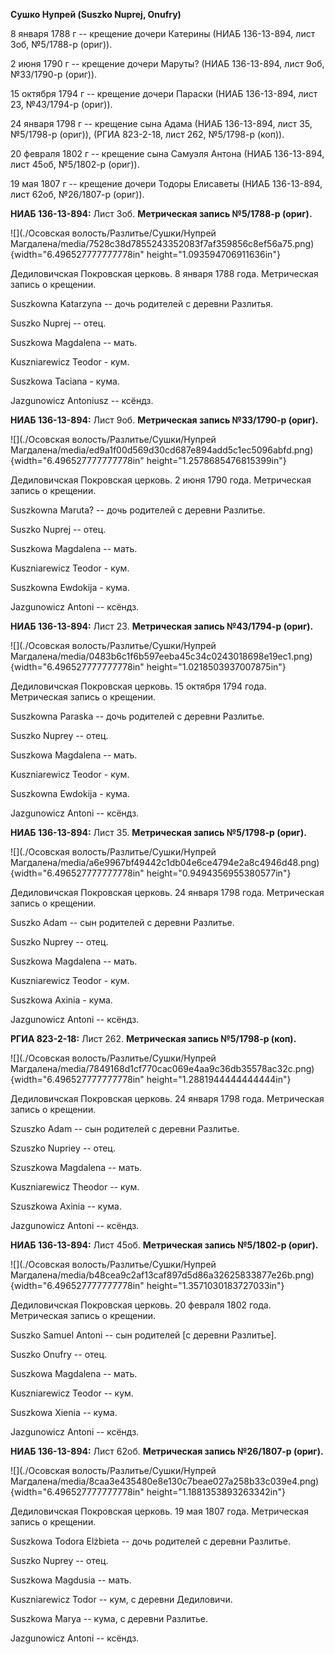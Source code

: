 **Сушко Нупрей (Suszko Nuprej, Onufry)**

8 января 1788 г -- крещение дочери Катерины (НИАБ 136-13-894, лист 3об,
№5/1788-р (ориг)).

2 июня 1790 г -- крещение дочери Маруты? (НИАБ 136-13-894, лист 9об,
№33/1790-р (ориг)).

15 октября 1794 г -- крещение дочери Параски (НИАБ 136-13-894, лист 23,
№43/1794-р (ориг)).

24 января 1798 г -- крещение сына Адама (НИАБ 136-13-894, лист 35,
№5/1798-р (ориг)), (РГИА 823-2-18, лист 262, №5/1798-р (коп)).

20 февраля 1802 г -- крещение сына Самуэля Антона (НИАБ 136-13-894, лист
45об, №5/1802-р (ориг)).

19 мая 1807 г -- крещение дочери Тодоры Елисаветы (НИАБ 136-13-894, лист
62об, №26/1807-р (ориг)).

**НИАБ 136-13-894:** Лист 3об. **Метрическая запись №5/1788-р (ориг).**

![](./Осовская волость/Разлитье/Сушки/Нупрей Магдалена/media/7528c38d7855243352083f7af359856c8ef56a75.png){width="6.496527777777778in"
height="1.093594706911636in"}

Дедиловичская Покровская церковь. 8 января 1788 года. Метрическая запись
о крещении.

Suszkowna Katarzyna -- дочь родителей с деревни Разлитья.

Suszko Nuprej -- отец.

Suszkowa Magdalena -- мать.

Kuszniarewicz Teodor - кум.

Suszkowa Taciana - кума.

Jazgunowicz Antoniusz -- ксёндз.

**НИАБ 136-13-894:** Лист 9об. **Метрическая запись №33/1790-р (ориг).**

![](./Осовская волость/Разлитье/Сушки/Нупрей Магдалена/media/ed9a1f00d569d30cd687e894add5c1ec5096abfd.png){width="6.496527777777778in"
height="1.2578685476815399in"}

Дедиловичская Покровская церковь. 2 июня 1790 года. Метрическая запись о
крещении.

Suszkowna Maruta? -- дочь родителей с деревни Разлитье.

Suszko Nuprej -- отец.

Suszkowa Magdalena -- мать.

Kuszniarewicz Teodor - кум.

Suszkowna Ewdokija - кума.

Jazgunowicz Antoni -- ксёндз.

**НИАБ 136-13-894:** Лист 23. **Метрическая запись №43/1794-р (ориг).**

![](./Осовская волость/Разлитье/Сушки/Нупрей Магдалена/media/0483b6c1f6b597eeba45c34c0243018698e19ec1.png){width="6.496527777777778in"
height="1.0218503937007875in"}

Дедиловичская Покровская церковь. 15 октября 1794 года. Метрическая
запись о крещении.

Suszkowna Paraska -- дочь родителей с деревни Разлитье.

Suszko Nuprey -- отец.

Suszkowa Magdalena -- мать.

Kuszniarewicz Teodor - кум.

Suszkowna Ewdokija - кума.

Jazgunowicz Antoni -- ксёндз.

**НИАБ 136-13-894:** Лист 35. **Метрическая запись №5/1798-р (ориг).**

![](./Осовская волость/Разлитье/Сушки/Нупрей Магдалена/media/a6e9967bf49442c1db04e6ce4794e2a8c4946d48.png){width="6.496527777777778in"
height="0.9494356955380577in"}

Дедиловичская Покровская церковь. 24 января 1798 года. Метрическая
запись о крещении.

Suszko Adam -- сын родителей с деревни Разлитье.

Suszko Nuprey -- отец.

Suszkowa Magdalena -- мать.

Kuszniarewicz Teodor - кум.

Suszkowa Axinia - кума.

Jazgunowicz Antoni -- ксёндз.

**РГИА 823-2-18:** Лист 262. **Метрическая запись №5/1798-р (коп).**

![](./Осовская волость/Разлитье/Сушки/Нупрей Магдалена/media/7849168d1cf770cac069e4aa9c36db35578ac32c.png){width="6.496527777777778in"
height="1.2881944444444444in"}

Дедиловичская Покровская церковь. 24 января 1798 года. Метрическая
запись о крещении.

Szuszko Adam -- сын родителей с деревни Разлитье.

Szuszko Nupriey -- отец.

Szuszkowa Magdalena -- мать.

Kuszniarewicz Theodor -- кум.

Szuszkowa Axinia -- кума.

Jazgunowicz Antoni -- ксёндз.

**НИАБ 136-13-894:** Лист 45об. **Метрическая запись №5/1802-р (ориг).**

![](./Осовская волость/Разлитье/Сушки/Нупрей Магдалена/media/b48cea9c2af13caf897d5d86a32625833877e26b.png){width="6.496527777777778in"
height="1.3571030183727033in"}

Дедиловичская Покровская церковь. 20 февраля 1802 года. Метрическая
запись о крещении.

Suszko Samuel Antoni -- сын родителей \[с деревни Разлитье\].

Suszko Onufry -- отец.

Suszkowa Magdalena -- мать.

Kuszniarewicz Teodor -- кум.

Suszkowa Xienia -- кума.

Jazgunowicz Antoni -- ксёндз.

**НИАБ 136-13-894:** Лист 62об. **Метрическая запись №26/1807-р
(ориг).**

![](./Осовская волость/Разлитье/Сушки/Нупрей Магдалена/media/8caa3e435480e8e130c7beae027a258b33c039e4.png){width="6.496527777777778in"
height="1.1881353893263342in"}

Дедиловичская Покровская церковь. 19 мая 1807 года. Метрическая запись о
крещении.

Suszkowa Todora Elżbieta -- дочь родителей с деревни Разлитье.

Suszko Nuprey -- отец.

Suszkowa Magdusia -- мать.

Kuszniarewicz Todor -- кум, с деревни Дедиловичи.

Suszkowa Marya -- кума, с деревни Разлитье.

Jazgunowicz Antoni -- ксёндз.
